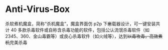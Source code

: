# Anti-Virus-Box
杀软煮机魔盒，简称“杀机魔盒”，魔盒界面仿 p2p 下<del>崽</del>载器设计，可一键安装共计 40 多款杀毒软件或自称含杀毒功能的软件，包括公认流氓杀毒软件（如 2345、360、金山毒霸等）或良心杀毒软件（如火绒等），达到<del>以毒攻毒，高效煮机</del>完美杀毒
